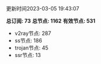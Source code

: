 更新时间2023-03-05 19:43:07

**总订阅: 73**
**总节点: 1162**
**有效节点: 531**
- v2ray节点: 287
- ss节点: 186
- trojan节点: 45
- ssr节点: 13
